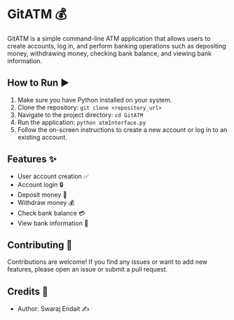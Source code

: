 # GitATM 💰

GitATM is a simple command-line ATM application that allows users to create accounts, log in, and perform banking operations such as depositing money, withdrawing money, checking bank balance, and viewing bank information.

## How to Run ▶️

1. Make sure you have Python installed on your system.
2. Clone the repository: `git clone <repository_url>`
3. Navigate to the project directory: `cd GitATM`
4. Run the application: `python atmInterface.py`
5. Follow the on-screen instructions to create a new account or log in to an existing account.

## Features ✨

- User account creation ✅
- Account login 🔒
- Deposit money 💸
- Withdraw money 💰
- Check bank balance 💳
- View bank information 🏦

## Contributing 🤝

Contributions are welcome! If you find any issues or want to add new features, please open an issue or submit a pull request.

## Credits 🙌

- Author: Swaraj Endait ✍️